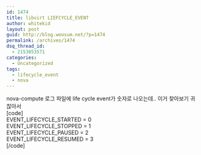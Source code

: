 ```yaml
---
id: 1474
title: libvirt LIEFCYCLE_EVENT
author: whitekid
layout: post
guid: http://blog.woosum.net/?p=1474
permalink: /archives/1474
dsq_thread_id:
  - 2153853571
categories:
  - Uncategorized
tags:
  - lifecycle_event
  - nova
---
```

nova-compute 로그 파일에 life cycle event가 숫자로 나오는데.. 이거 찾아보기 귀찮아서  
[code]  
EVENT\_LIFECYCLE\_STARTED = 0  
EVENT\_LIFECYCLE\_STOPPED = 1  
EVENT\_LIFECYCLE\_PAUSED = 2  
EVENT\_LIFECYCLE\_RESUMED = 3  
[/code]